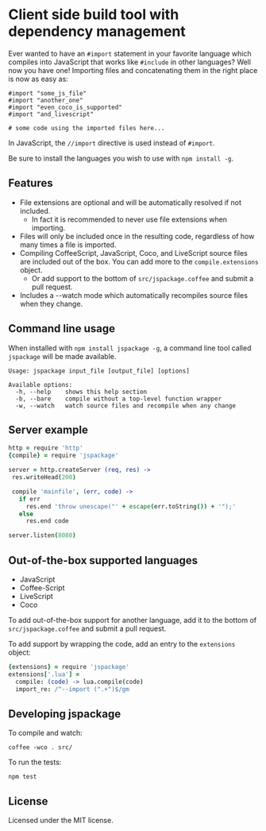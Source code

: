 Client side build tool with dependency management
=================================================

Ever wanted to have an `#import` statement in your favorite language which
compiles into JavaScript that works like `#include` in other languages?
Well now you have one! Importing files and concatenating them in the right
place is now as easy as:

    #import "some_js_file"
    #import "another_one"
    #import "even_coco_is_supported"
    #import "and_livescript"
    
    # some code using the imported files here...
    
In JavaScript, the `//import` directive is used instead of `#import`.  

Be sure to install the languages you wish to use with `npm install -g`.

## Features

* File extensions are optional and will be automatically resolved if not
  included.
  - In fact it is recommended to never use file extensions when importing.
* Files will only be included once in the resulting code, regardless of how
  many times a file is imported.
* Compiling CoffeeScript, JavaScript, Coco, and LiveScript source files are
  included out of the box.  You can add more to the `compile.extensions`
  object.
  - Or add support to the bottom of `src/jspackage.coffee` and submit a pull
    request.
* Includes a --watch mode which automatically recompiles source files when
  they change.
  
## Command line usage

When installed with `npm install jspackage -g`, a command line tool called
`jspackage` will be made available.

```
Usage: jspackage input_file [output_file] [options]

Available options:
  -h, --help    shows this help section
  -b, --bare    compile without a top-level function wrapper
  -w, --watch   watch source files and recompile when any change
```

## Server example

```coffee
http = require 'http'
{compile} = require 'jspackage'

server = http.createServer (req, res) ->
 res.writeHead(200)

 compile 'mainfile', (err, code) ->
   if err
     res.end 'throw unescape("' + escape(err.toString()) + '");'
   else
     res.end code

server.listen(8080)
```

## Out-of-the-box supported languages

 * JavaScript
 * Coffee-Script
 * LiveScript
 * Coco

To add out-of-the-box support for another language, add it to the bottom of
`src/jspackage.coffee` and submit a pull request.

To add support by wrapping the code, add an entry to the `extensions`
object:

```coffee
{extensions} = require 'jspackage'
extensions['.lua'] =
  compile: (code) -> lua.compile(code)
  import_re: /^--import (".+")$/gm
```

## Developing jspackage

To compile and watch:

    coffee -wco . src/

To run the tests:

    npm test
    
## License

Licensed under the MIT license.
